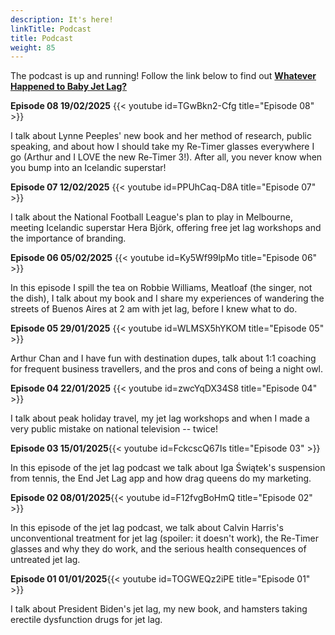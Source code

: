 ```yaml
---
description: It's here!
linkTitle: Podcast
title: Podcast
weight: 85
---
```


The podcast is up and running! Follow the link below to find out [__Whatever Happened to Baby Jet Lag?__](https://www.youtube.com/playlist?list=PL5qLroVCqm8iM8A0YjjyMmS6r_5Gmb67J)



**Episode 08 19/02/2025**
{{< youtube id=TGwBkn2-Cfg title="Episode 08" >}}

I talk about Lynne Peeples' new book and her method of research, public speaking, and about how I should take my Re-Timer glasses everywhere I go (Arthur and I LOVE the new Re-Timer 3!). After all, you never know when you bump into an Icelandic superstar!



**Episode 07 12/02/2025**
{{< youtube id=PPUhCaq-D8A title="Episode 07" >}}

I talk about the National Football League's plan to play in Melbourne, meeting Icelandic superstar Hera Björk, offering free jet lag workshops and the importance of branding.




**Episode 06 05/02/2025**
{{< youtube id=Ky5Wf99lpMo title="Episode 06" >}}

In this episode I spill the tea on Robbie Williams, Meatloaf (the singer, not the dish), I talk about my book and I share my experiences of wandering the streets of Buenos Aires at 2 am with jet lag, before I knew what to do.



**Episode 05 29/01/2025**
{{< youtube id=WLMSX5hYKOM title="Episode 05" >}}

Arthur Chan and I have fun with destination dupes, talk about 1:1 coaching for frequent business travellers, and the pros and cons of being a night owl.


**Episode 04 22/01/2025**
{{< youtube id=zwcYqDX34S8 title="Episode 04" >}}

I talk about peak holiday travel, my jet lag workshops and when I made a very public mistake on national television -- twice!



**Episode 03 15/01/2025**{{< youtube id=FckcscQ67Is title="Episode 03" >}}

In this episode of the jet lag podcast we talk about Iga Świątek's suspension from tennis, the End Jet Lag app and how drag queens do my marketing.



**Episode 02 08/01/2025**{{< youtube id=F12fvgBoHmQ title="Episode 02" >}}

In this episode of the jet lag podcast, we talk about Calvin Harris's unconventional treatment for jet lag (spoiler: it doesn't work), the Re-Timer glasses and why they do work, and the serious health consequences of untreated jet lag.



**Episode 01 01/01/2025**{{< youtube id=TOGWEQz2iPE title="Episode 01" >}}

I talk about President Biden's jet lag, my new book, and hamsters taking erectile dysfunction drugs for jet lag.

